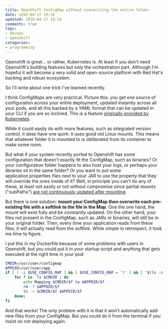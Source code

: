 ```yaml
---
title: OpenShift ConfigMap without overwriting the entire folder 	
date: 2018-04-17 19:34
updated: 2018-04-17 19:34
comments: true
tags:
- devops
- openshift
categories:
- programming
---
```


Openshift is great... or rather, Kubernetes is. At least if you don't
need Openshift's building features but only the orchestration part.
Although I'm hopeful it will become a very solid and open-source
platform with Red Hat's backing and robust ecosystem.

So I'll write about one trick I've learned recently. 

I think ConfigMaps are very practical. Picture this: you get one source of configuration across your entire deployment, updated instantly across all your pods, and all this backed by a YAML format that can be updated in your CLI if you are so inclined. This is a feature [originally provided by Kubernetes](https://kubernetes.io/docs/tasks/configure-pod-container/configure-pod-configmap/).

While it could easily do with more features, such as integrated version control, it does have one quirk: it uses good old Linux mounts. This means that whatever folder it is mounted to is obliterated from its container to make some room.

But what if your system recently ported to Openshift has some configuration that doesn't exactly fit the ConfigMap, such as binaries? Or your configuration folder happens to also host your logs, or perhaps your libraries sit in the same folder? Or you want to put some application.properties files next to your JAR to use the property that they will override the ones inside of it? Well, in principle you can't do any of these, at least not easily or not without compromise since partial mounts ("subPaths") [are not continuously updated after mounting](https://github.com/kubernetes/kubernetes/issues/50345).

But there is one solution: **mount your ConfigMap then overwrite each pre-existing file with a softlink to the file in the Map**.  One the one hand, the mount will exist fully and be constantly updated. On the other hand, your files not present in the ConfigMap, such as JARs or binaries, will still be in your original folder. Then, every time your application reads from these files, it will actually read from the softlink. While simple in retrospect, it took me time to figure.

I put this in my Dockerfile because of some problems with users in Openshift, but you could put it in your startup script and anything that gets executed at the right time in your pod:

```bash
CMDIR=/usr/user/configmap
APPDIR=/usr/user/app
if [ ! -z $USE_CONFIG_MAP ] && [ $USE_CONFIG_MAP = 'Y' ] && [ "$(ls -A $CMDIR)" ]; then
    for f in `ls $CMDIR`; do
        echo Mapping $CMDIR/$f to $APPDIR/$f
        rm -f $APPDIR/$f
        ln -s $CMDIR/$f $APPDIR/$f
    done;
fi
```

And that works! The only problem with it is that it won't automatically add new files from your ConfigMap. But you could do it from the terminal if you insist on not deploying again.